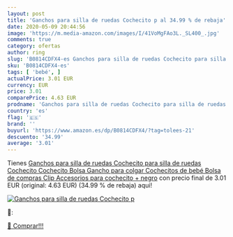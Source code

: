 ```yaml
---
layout: post
title: 'Ganchos para silla de ruedas Cochecito p al 34.99 % de rebaja'
date: 2020-05-09 20:44:56
image: 'https://m.media-amazon.com/images/I/41VoMgFAo3L._SL400_.jpg'
comments: true
category: ofertas
author: ring
slug: 'B0814CDFX4-es Ganchos para silla de ruedas Cochecito para silla de...'
sku: 'B0814CDFX4-es'
tags: [ 'bebé', ]
actualPrice: 3.01 EUR
currency: EUR
price: 3.01
comparePrice: 4.63 EUR
prodname: 'Ganchos para silla de ruedas Cochecito para silla de ruedas Cochecito Cochecito Bolsa Gancho para colgar Cochecitos de bebé Bolsa de compras Clip Accesorios para cochecito + negro'
country: 'es'
flag: '🇪🇸'
brand: ''
buyurl: 'https://www.amazon.es/dp/B0814CDFX4/?tag=tolees-21'
descuento: '34.99'
average: '3.01'
---
```


Tienes [Ganchos para silla de ruedas Cochecito para silla de ruedas Cochecito Cochecito Bolsa Gancho para colgar Cochecitos de bebé Bolsa de compras Clip Accesorios para cochecito + negro](https://www.amazon.es/dp/B0814CDFX4/?tag=tolees-21) con precio final de  3.01 EUR (original: 4.63 EUR) (34.99 %  de rebaja) aqui!

[![Ganchos para silla de ruedas Cochecito p](https://m.media-amazon.com/images/I/41VoMgFAo3L._SL400_.jpg)](https://www.amazon.es/dp/B0814CDFX4/?tag=tolees-21)

🔎:


[🛒 Comprar!!!](https://www.amazon.es/dp/B0814CDFX4/?tag=tolees-21)
